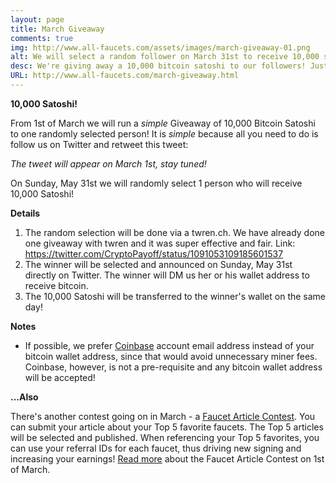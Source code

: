 ```yaml
---
layout: page
title: March Giveaway
comments: true
img: http://www.all-faucets.com/assets/images/march-giveaway-01.png
alt: We will select a random follower on March 31st to receive 10,000 satoshi! Follow and Retweet this!
desc: We're giving away a 10,000 bitcoin satoshi to our followers! Just Follow, Retweet and Wait! Check-out our site for more info!
URL: http://www.all-faucets.com/march-giveaway.html
---
```


**10,000 Satoshi!**

From 1st of March we will run a <i>simple</i> Giveaway of 10,000 Bitcoin Satoshi to one randomly selected person! It is <i>simple</i> because all you need to do is follow us on Twitter and retweet this tweet:
<P>
<i>The tweet will appear on March 1st, stay tuned!</i>
</p>
On Sunday, May 31st we will randomly select 1 person who will receive 10,000 Satoshi!

**Details**

1. The random selection will be done via a twren.ch. We have already done one giveaway with twren and it was super effective and fair. Link: <a href="https://twitter.com/CryptoPayoff/status/1091053109185601537" target="_blank">https://twitter.com/CryptoPayoff/status/1091053109185601537</a>
2. The winner will be selected and announced on Sunday, May 31st directly on Twitter. The winner will DM us her or his wallet address to receive bitcoin.
3. The 10,000 Satoshi will be transferred to the winner's wallet on the same day!

**Notes**

- If possible, we prefer <a href="http://bit.ly/www-coinbase" target="_blank">Coinbase</a> account email address instead of your bitcoin wallet address, since that would avoid unnecessary miner fees. Coinbase, however, is not a pre-requisite and any bitcoin wallet address will be accepted!

**...Also**

There's another contest going on in March - a <a href="/march-article-contest.html">Faucet Article Contest</a>. You can submit your article about your Top 5 favorite faucets. The Top 5 articles will be selected and published. When referencing your Top 5 favorites, you can use your referral IDs for each faucet, thus driving new signing and increasing your earnings! <a href="/march-article-contest.html">Read more</a> about the Faucet Article Contest on 1st of March.
